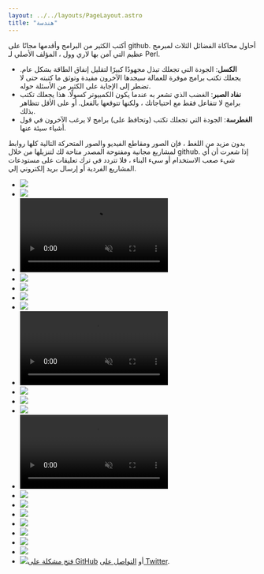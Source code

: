 ```yaml
---
layout: ../../layouts/PageLayout.astro
title: "هندسة"
---
```


أكتب الكثير من البرامج وأقدمها مجانًا على github. أحاول محاكاة الفضائل الثلاث لمبرمج عظيم التي آمن بها لاري وول ، المؤلف الأصلي لـ Perl.

- **الكسل**: الجودة التي تجعلك تبذل مجهودًا كبيرًا لتقليل إنفاق الطاقة بشكل عام. يجعلك تكتب برامج موفرة للعمالة سيجدها الآخرون مفيدة وتوثق ما كتبته حتى لا تضطر إلى الإجابة على الكثير من الأسئلة حوله.
- **نفاد الصبر**: الغضب الذي تشعر به عندما يكون الكمبيوتر كسولًا. هذا يجعلك تكتب برامج لا تتفاعل فقط مع احتياجاتك ، ولكنها تتوقعها بالفعل. أو على الأقل تتظاهر بذلك.
- **الغطرسة**: الجودة التي تجعلك تكتب (وتحافظ على) برامج لا يرغب الآخرون في قول أشياء سيئة عنها.

بدون مزيد من اللغط ، فإن الصور ومقاطع الفيديو والصور المتحركة التالية كلها روابط لمشاريع مجانية ومفتوحة المصدر متاحة لك لتنزيلها من خلال github. إذا شعرت أن أي شيء صعب الاستخدام أو سيء البناء ، فلا تتردد في ترك تعليقات على مستودعات المشاريع الفردية أو إرسال بريد إلكتروني إلي.

<ul class="grid effect-2" id="grid">

  
  <li>
      <img src="/assets/img/posts/contract-highlighter/contract_post.png"/>
  </li>

  <li><a href="https://teamlab.wtf"><img src="/assets/img/projects/teamlab.png"></a></li>
 
  <!-- thoth demo -->
  <li>
    <a href="https://github.com/DavidAwad/thoth">
      <video controls muted autoplay loop>
        <source src="/assets/img/projects/thoth.mp4" type="video/mp4">
      </video>
    </a>
  </li>

  <li><a href="https://github.com/davidawad/TISLA_FAQ"><img src="/assets/img/projects/sloan.png"></a></li>

  <li><a href="https://github.com/DavidAwad/pebbledex"><img src="/assets/img/projects/pebbledex.jpg"></a></li>
  <li><a href="https://github.com/DavidAwad/traffic-sign-classifier"><img src="/assets/img/projects/traffic-sign.jpg"></a></li>
  <li><a href="https://github.com/DavidAwad/lane-detection"><img src="/assets/img/projects/lane-detection.jpg"></a></li>
  <li>
    <a href="https://github.com/DavidAwad/Behavioral-Cloning">
      <video controls muted autoplay loop>
        <source src="/assets/img/projects/self-driving.mp4" type="video/mp4">
      </video>
    </a>
  </li>
  <li><a href="https://github.com/DavidAwad/insightweets"><img src="/assets/img/projects/insightweets.png"></a></li>
  <li><a href="https://github.com/DavidAwad/Read-Between-The-Lines"><img src="/assets/img/projects/read between the lines.png"></a></li>
  <li><a href="http://armnewbrunswick.org"><img src="/assets/img/projects/ARM.png"></a></li>

  <li>
    <a href="https://github.com/DavidAwad/capstone">
      <video controls muted autoplay loop>
        <source src="/assets/img/projects/capstone.mp4" type="video/mp4">
      </video>
    </a>
  </li>

  <li><a href="https://github.com/DavidAwad/hi.rd"><img src="/assets/img/projects/Hi.rd.png"></a></li>
  <li><a href="https://github.com/DavidAwad/blocky"><img src="/assets/img/projects/blocky.png"></a></li>
  <li><a href="https://github.com/DavidAwad/kinectsentrygun"><img src="/assets/img/projects/sentrygun.jpg"></a></li>
  <li><a href="https://github.com/DavidAwad/vehicle-detection"><img src="/assets/img/projects/vehicle-detection.jpg"></a></li>
  <li><a href="https://github.com/DavidAwad/spaceshare"><img src="/assets/img/projects/spaceshare.png"></a></li>
  <li><a href="https://github.com/DavidAwad/ironmyo"><img src="/assets/img/projects/ironmyo.jpg"></a></li>
  <li><a href="https://github.com/DavidAwad/advanced-lane-detection"><img src="/assets/img/projects/advanced-lane-detection.jpg"></a></li>
  <li><a href="https://github.com/DavidAwad/Waves"><img src="/assets/img/projects/waves.png

---

> هل لديك أسئلة أو اقتراحات؟
>
> لا تتردد في [فتح مشكلة على GitHub](https://github.com/davidawad/davidawad.github.io/issues/new) أو [التواصل على Twitter](https://twitter.com/realdavidawad).
